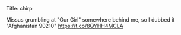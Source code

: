 Title: chirp

Missus grumbling at "Our Girl" somewhere behind me, so I dubbed it "Afghanistan 90210" <a href="https://t.co/8QYHH4MCLA">https://t.co/8QYHH4MCLA</a>
